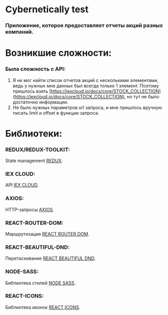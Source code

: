 # Cybernetically test

### Приложение, которое предоставляет отчеты акций разных компаний.

# Возникшие сложности:

### Была сложность с API:
1) Я не мог найти список отчетов акций с несколькими элементами, ведь у нужных мне данных был всегда только 1 элемент. Поэтому пришлось взять [https://iexcloud.io/docs/core/STOCK_COLLECTION](https://iexcloud.io/docs/core/STOCK_COLLECTION), но тут не было достаточно информации.
2) Не было нужных параметров url запроса, и мне пришлось вручную писать limit и offset в функции запроса.


# Библиотеки:

### REDUX/REDUX-TOOLKIT:
State management [REDUX](https://redux.js.org).

### IEX CLOUD:
API [IEX CLOUD](https://iexcloud.io/).

### AXIOS:
HTTP-запросы [AXIOS](https://www.npmjs.com/package/axios).

### REACT-ROUTER-DOM:
Маршрутизация [REACT ROUTER DOM](https://www.npmjs.com/package/react-router-dom).

### REACT-BEAUTIFUL-DND:
Перетаскивание [REACT BEAUTIFUL DND](https://github.com/atlassian/react-beautiful-dnd).

### NODE-SASS:
Библиотека стилей [NODE SASS](https://www.npmjs.com/package/node-sass).

### REACT-ICONS:
Библиотека иконок [REACT ICONS](https://react-icons.github.io/react-icons).
